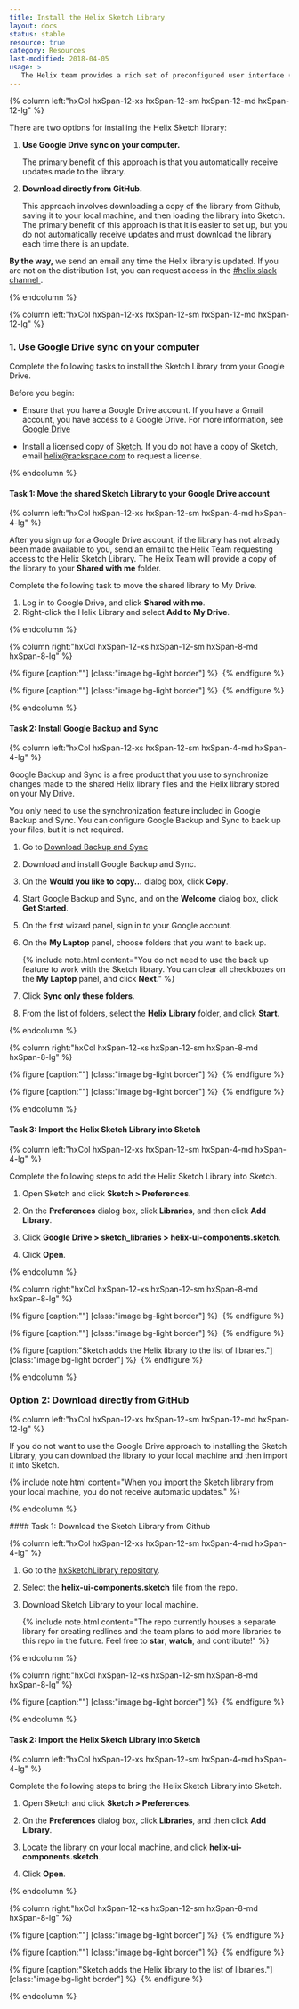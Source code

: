 ```yaml
---
title: Install the Helix Sketch Library
layout: docs
status: stable
resource: true
category: Resources
last-modified: 2018-04-05
usage: >
   The Helix team provides a rich set of preconfigured user interface (UI) components that you can use in Sketch design toolkit to design Rackspace Control Panels. These come in both high-fidelity (library) and low-fidelity variations (stickersheet).
---
```


<section class="static-section" markdown="1">
<div class="hxRow" markdown="1">

{% column left:"hxCol hxSpan-12-xs hxSpan-12-sm hxSpan-12-md hxSpan-12-lg" %}

There are two options for installing the Helix Sketch library:

1.  **Use Google Drive sync on your computer.**

    The primary benefit of this approach is that you automatically receive updates made to the library.

1.  **Download directly from GitHub.**

    This approach involves downloading a copy of the library from Github, saving it to your local machine, and then loading the library into Sketch. The primary benefit of this approach is that it is easier to set up, but you do not automatically receive updates and must download the library each time there is an update.

**By the way,** we send an email any time the Helix library is updated. If you are not on the distribution list, you can request access in the <a href="https://rackspace.slack.com/messages/C1ZPBPYKZ/" target="_blank">#helix slack channel <hx-icon type="external-link"></hx-icon></a>.

{% endcolumn %}

</div>
</section>

<section class="static-section" markdown="1">

<div class="hxRow" markdown="1">

{% column left:"hxCol hxSpan-12-xs hxSpan-12-sm hxSpan-12-md hxSpan-12-lg" %}

### 1. Use Google Drive sync on your computer
Complete the following tasks to install the Sketch Library from your Google
Drive.

Before you begin:

- Ensure that you have a Google Drive account. If you have a Gmail account, you
have access to a Google Drive. For more information, see [Google Drive](https://www.google.com/drive/)

- Install a licensed copy of [Sketch](http://www.sketchapp.com). If you do not have a copy of Sketch, email [helix@rackspace.com](mailto:helix@rackspace.com) to request a license.

{% endcolumn %}

</div>

</section>

#### Task 1: Move the shared Sketch Library to your Google Drive account

<section class="static-section" markdown="1">

<div class="hxRow" markdown="1">

{% column left:"hxCol hxSpan-12-xs hxSpan-12-sm hxSpan-4-md hxSpan-4-lg" %}

After you sign up for a Google Drive account, if the library has not already
been made available to you, send an email to the Helix Team requesting access
to the Helix Sketch Library. The Helix Team will provide a copy of the library
to your **Shared with me** folder.

Complete the following task to move the shared library to My Drive.

1. Log in to Google Drive, and click **Shared with me**.
1. Right-click the Helix Library and select **Add to My Drive**.

{% endcolumn %}

{% column right:"hxCol hxSpan-12-xs hxSpan-12-sm hxSpan-8-md hxSpan-8-lg" %}

   {% figure [caption:""] [class:"image bg-light border"] %}
   <embed src="{{site.url}}/assets/images/install-sketch-library/shared-drive.png"/>
   {% endfigure %}

   {% figure [caption:""] [class:"image bg-light border"] %}
   <embed src="{{site.url}}/assets/images/install-sketch-library/add-to-my-drive.png"/>
   {% endfigure %}

{% endcolumn %}

</div>
</section>

#### Task 2: Install Google Backup and Sync

<section class="static-section" markdown="1">
<div class="hxRow" markdown="1">

{% column left:"hxCol hxSpan-12-xs hxSpan-12-sm hxSpan-4-md hxSpan-4-lg" %}

Google Backup and Sync is a free product that you use to synchronize changes
made to the shared Helix library files and the Helix library stored on your
My Drive.

You only need to use the synchronization feature included in Google Backup and
Sync. You can configure Google Backup and Sync to back up your files, but it is
not required.

1. Go to [Download Backup and Sync](https://www.google.com/drive/download/backup-and-sync/)

1. Download and install Google Backup and Sync.

1. On the **Would you like to copy...** dialog box, click **Copy**.

1. Start Google Backup and Sync, and on the **Welcome** dialog box, click **Get Started**.

1. On the first wizard panel, sign in to your Google account.

1. On the **My Laptop** panel, choose folders that you want to back up.

    {% include note.html content="You do not need to use the back up feature to work with the Sketch library. You can clear all checkboxes on the **My Laptop** panel, and click **Next**." %}


1. Click **Sync only these folders**.

1. From the list of folders, select the **Helix Library** folder, and click **Start**.

{% endcolumn %}

{% column right:"hxCol hxSpan-12-xs hxSpan-12-sm hxSpan-8-md hxSpan-8-lg" %}

   {% figure [caption:""] [class:"image bg-light border"] %}
   <embed src="{{site.url}}/assets/images/install-sketch-library/backup-my-laptop.png"/>
   {% endfigure %}

   {% figure [caption:""] [class:"image bg-light border"] %}
   <embed src="{{site.url}}/assets/images/install-sketch-library/sync-helix-folder.png"/>
   {% endfigure %}

{% endcolumn %}

</div>
</section>

#### Task 3: Import the Helix Sketch Library into Sketch

<section class="static-section" markdown="1">
<div class="hxRow" markdown="1">

{% column left:"hxCol hxSpan-12-xs hxSpan-12-sm hxSpan-4-md hxSpan-4-lg" %}

Complete the following steps to add the Helix Sketch Library into Sketch.

1. Open Sketch and click **Sketch > Preferences**.

1. On the **Preferences** dialog box, click **Libraries**, and then click **Add Library**.

1. Click **Google Drive > sketch_libraries > helix-ui-components.sketch**.

1. Click **Open**.


{% endcolumn %}

{% column right:"hxCol hxSpan-12-xs hxSpan-12-sm hxSpan-8-md hxSpan-8-lg" %}

   {% figure [caption:""] [class:"image bg-light border"] %}
   <embed src="{{site.url}}/assets/images/install-sketch-library/Add-library-1.png"/>
   {% endfigure %}

   {% figure [caption:""] [class:"image bg-light border"] %}
   <embed src="{{site.url}}/assets/images/install-sketch-library/Add-library-2.png"/>
   {% endfigure %}

   {% figure [caption:"Sketch adds the Helix library to the list of libraries."] [class:"image bg-light border"] %}
   <embed src="{{site.url}}/assets/images/install-sketch-library/Add-library-3.png"/>
   {% endfigure %}


{% endcolumn %}

</div>
</section>

<section class="static-section" markdown="1">

### Option 2: Download directly from GitHub

<div class="hxRow" markdown="1">

{% column left:"hxCol hxSpan-12-xs hxSpan-12-sm hxSpan-12-md hxSpan-12-lg" %}

If you do not want to use the Google Drive approach to installing the Sketch Library, you can download the library to your local machine and then import it into Sketch.

{% include note.html content="When you import the Sketch library from your local machine, you do not receive automatic updates." %}

{% endcolumn %}

</div>
</section>

<section class="static-section" markdown="1">
#### Task 1: Download the Sketch Library from Github

<div class="hxRow" markdown="1">

{% column left:"hxCol hxSpan-12-xs hxSpan-12-sm hxSpan-4-md hxSpan-4-lg" %}

1. Go to the [hxSketchLibrary repository](https://github.com/technabors/hxSketchLibrary).

1. Select the **helix-ui-components.sketch** file from the repo.

1. Download Sketch Library to your local machine.

    {% include note.html content="The repo currently houses a separate library for creating redlines and the team plans to add more libraries to this repo in the future. Feel free to **star**, **watch**, and contribute!" %}

{% endcolumn %}

{% column right:"hxCol hxSpan-12-xs hxSpan-12-sm hxSpan-8-md hxSpan-8-lg" %}

   {% figure [caption:""] [class:"image bg-light border"] %}
   <embed src="{{site.url}}/assets/images/install-sketch-library/download-from-github.png"/>
   {% endfigure %}

{% endcolumn %}

</div>
</section>

#### Task 2: Import the Helix Sketch Library into Sketch

<section class="static-section" markdown="1">
<div class="hxRow" markdown="1">

{% column left:"hxCol hxSpan-12-xs hxSpan-12-sm hxSpan-4-md hxSpan-4-lg" %}

Complete the following steps to bring the Helix Sketch Library into Sketch.

1. Open Sketch and click **Sketch > Preferences**.

1. On the **Preferences** dialog box, click **Libraries**, and then click **Add Library**.

1. Locate the library on your local machine, and click **helix-ui-components.sketch**.

1. Click **Open**.

{% endcolumn %}

{% column right:"hxCol hxSpan-12-xs hxSpan-12-sm hxSpan-8-md hxSpan-8-lg" %}

   {% figure [caption:""] [class:"image bg-light border"] %}
   <embed src="{{site.url}}/assets/images/install-sketch-library/Add-library-1.png"/>
   {% endfigure %}

   {% figure [caption:""] [class:"image bg-light border"] %}
   <embed src="{{site.url}}/assets/images/install-sketch-library/Add-library-4.png"/>
   {% endfigure %}

   {% figure [caption:"Sketch adds the Helix library to the list of libraries."] [class:"image bg-light border"] %}
   <embed src="{{site.url}}/assets/images/install-sketch-library/Add-library-3.png"/>
   {% endfigure %}

{% endcolumn %}

</div>
</section>
